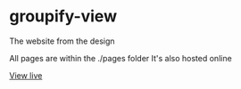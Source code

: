 # groupify-view

The website from the design

All pages are within the ./pages folder
It's also hosted online

[View live](https://groupify-compsci345.netlify.com/pages/)
